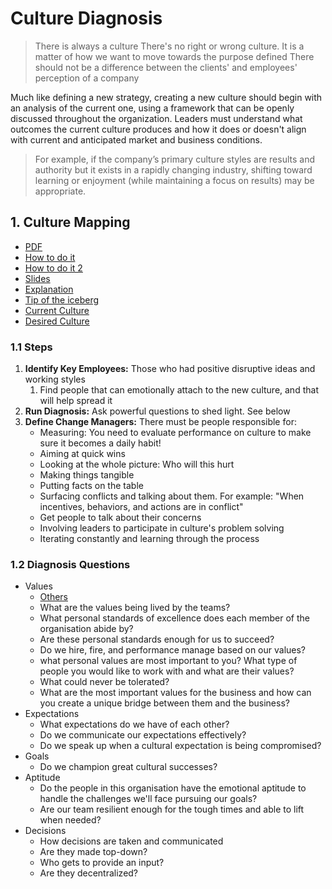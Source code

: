 # Culture Diagnosis

> There is always a culture
> There's no right or wrong culture. It is a matter of how we want to move towards the purpose defined
> There should not be a difference between the clients' and employees' perception of a company

Much like defining a new strategy, creating a new culture should begin with an analysis of the current one, using a framework that can be openly discussed throughout the organization. Leaders must understand what outcomes the current culture produces and how it does or doesn't align with current and anticipated market and business conditions.

> For example, if the company’s primary culture styles are results and authority but it exists in a rapidly changing industry, shifting toward learning or enjoyment (while maintaining a focus on results) may be appropriate.

## 1. Culture Mapping

- [PDF](http://www.xplaner.com/wp-content/uploads/2015/05/culture-map-v015-with-questions1.pdf)
- [How to do it](https://blog.strategyzer.com/posts/2016/1/11/best-practices-how-to-use-the-culture-map)
- [How to do it 2](https://blog.strategyzer.com/posts/2015/10/13/the-culture-map-a-systematic-intentional-tool-for-designing-great-company-culture)
- [Slides](https://www.slideshare.net/dgray_xplane/culture-and-change-for-intranet-managers/)
- [Explanation](http://www.xplaner.com/culturemap/)
- [Tip of the iceberg](https://image.slidesharecdn.com/cultureandchangeforintranetcongress2015-150317061637-conversion-gate01/95/culture-and-change-for-intranet-managers-48-638.jpg?cb=1427197575)
- [Current Culture](https://image.slidesharecdn.com/cultureandchangeforintranetcongress2015-150317061637-conversion-gate01/95/culture-and-change-for-intranet-managers-54-638.jpg?cb=1427197575)
- [Desired Culture](https://image.slidesharecdn.com/cultureandchangeforintranetcongress2015-150317061637-conversion-gate01/95/culture-and-change-for-intranet-managers-60-638.jpg?cb=1427197575)

### 1.1 Steps

1. **Identify Key Employees:** Those who had positive disruptive ideas and working styles
   1. Find people that can emotionally attach to the new culture, and that will help spread it
2. **Run Diagnosis:** Ask powerful questions to shed light. See below
3. **Define Change Managers:** There must be people responsible for:
   - Measuring: You need to evaluate performance on culture to make sure it becomes a daily habit!
   - Aiming at quick wins
   - Looking at the whole picture: Who will this hurt
   - Making things tangible
   - Putting facts on the table
   - Surfacing conflicts and talking about them. For example: "When incentives, behaviors, and actions are in conflict"
   - Get people to talk about their concerns
   - Involving leaders to participate in culture's problem solving
   - Iterating constantly and learning through the process

### 1.2 Diagnosis Questions

- Values
  - [Others](<[Questions](https://neilpatel-qvjnwj7eutn3.netdna-ssl.com/wp-content/uploads/2015/02/core-company-value-worksheet.png)>)
  - What are the values being lived by the teams?
  - What personal standards of excellence does each member of the organisation abide by?
  - Are these personal standards enough for us to succeed?
  - Do we hire, fire, and performance manage based on our values?
  - what personal values are most important to you? What type of people you would like to work with and what are their values?
  - What could never be tolerated?
  - What are the most important values for the business and how can you create a unique bridge between them and the business?
- Expectations
  - What expectations do we have of each other?
  - Do we communicate our expectations effectively?
  - Do we speak up when a cultural expectation is being compromised?
- Goals
  - Do we champion great cultural successes?
- Aptitude
  - Do the people in this organisation have the emotional aptitude to handle the challenges we'll face pursuing our goals?
  - Are our team resilient enough for the tough times and able to lift when needed?
- Decisions
  - How decisions are taken and communicated
  - Are they made top-down?
  - Who gets to provide an input?
  - Are they decentralized?
